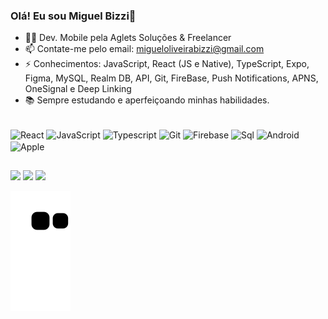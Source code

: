 ### Olá! Eu sou Miguel Bizzi👋



- 👩‍💻 Dev. Mobile pela Aglets Soluções & Freelancer 
- 📫 Contate-me pelo email: migueloliveirabizzi@gmail.com
- ⚡ Conhecimentos: JavaScript, React (JS e Native), TypeScript, Expo, Figma, MySQL, Realm DB, API, Git, FireBase, Push Notifications, APNS, OneSignal e Deep Linking
- 📚 Sempre estudando e aperfeiçoando minhas habilidades.

<div style="display: inline_block"><br>
  <img align="center" alt="React" height="30" width="40" src="https://cdn.jsdelivr.net/gh/devicons/devicon/icons/react/react-original-wordmark.svg" />
  <img align="center" alt="JavaScript" height="30" width="40" src="https://cdn.jsdelivr.net/gh/devicons/devicon/icons/javascript/javascript-original.svg" />
  <img align="center" alt="Typescript" height="30" width="40" src="https://cdn.jsdelivr.net/gh/devicons/devicon/icons/typescript/typescript-original.svg" />
  <img align="center" alt="Git" height="30" width="40" src="https://cdn.jsdelivr.net/gh/devicons/devicon/icons/git/git-original.svg" />
  <img align="center" alt="Firebase" height="30" width="40" src="https://cdn.jsdelivr.net/gh/devicons/devicon/icons/firebase/firebase-plain-wordmark.svg" />
  <img align="center" alt="Sql" height="30" width="40" src="https://cdn.jsdelivr.net/gh/devicons/devicon/icons/mysql/mysql-original-wordmark.svg" />
  <img align="center" alt="Android" height="30" width="40" src="https://cdn.jsdelivr.net/gh/devicons/devicon/icons/androidstudio/androidstudio-original.svg" />
  <img align="center" alt="Apple" height="30" width="40" src="https://cdn.jsdelivr.net/gh/devicons/devicon/icons/apple/apple-original.svg" />
</div>     

##
  
  <div> 
  <a href = "mailto:migueloliveirabizzi@gmail.com"><img src="https://img.shields.io/badge/-Gmail-%23333?style=for-the-badge&logo=gmail&logoColor=white" target="_blank"></a>
  <a href="https://www.linkedin.com/in/miguel-oliveira-bizzi-80b13b206" target="_blank"><img src="https://img.shields.io/badge/-LinkedIn-%230077B5?style=for-the-badge&logo=linkedin&logoColor=white" target="_blank"></a> 
  <a href="https://contate.me/miguelbizzi" target="_blank"><img src="https://img.shields.io/badge/WhatsApp-25D366?style=for-the-badge&logo=whatsapp&logoColor=white" target="_blank"></a> 
</div>

![Snake animation](https://github.com/miguelbizzi/miguelbizzi/blob/output/github-contribution-grid-snake.svg)
